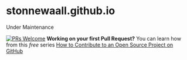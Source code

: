 # stonnewaall.github.io
Under Maintenance

[![PRs Welcome](https://img.shields.io/badge/PRs-welcome-brightgreen.svg?style=flat-square)](https://makeapullrequest.com) 
**Working on your first Pull Request?** You can learn how from this *free* series [How to Contribute to an Open Source Project on GitHub](https://kcd.im/pull-request) 

